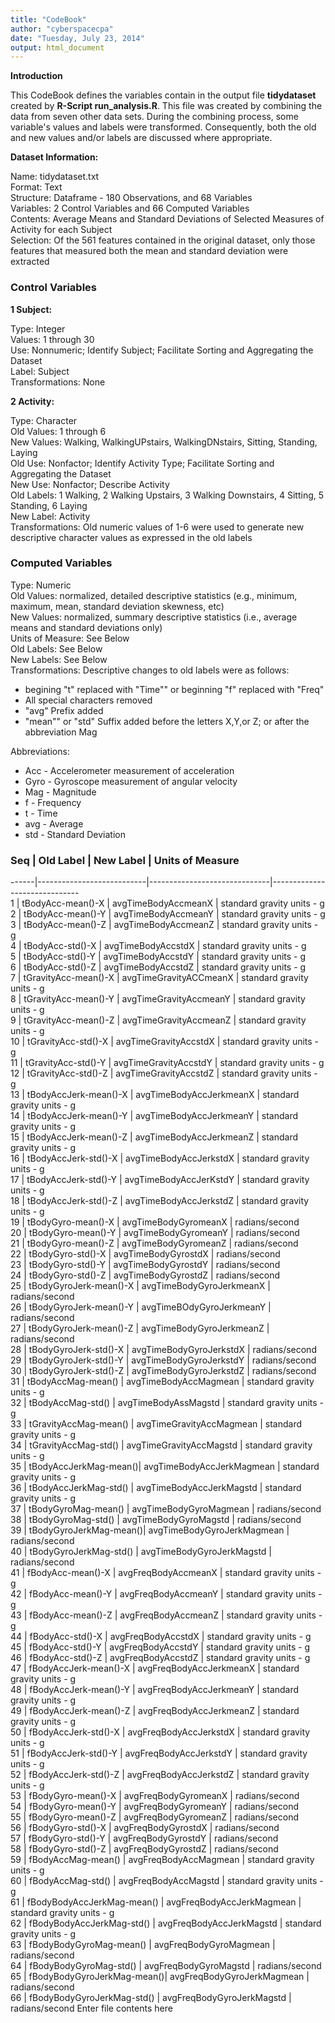 ```yaml
---
title: "CodeBook"
author: "cyberspacecpa"
date: "Tuesday, July 23, 2014"
output: html_document
---
```


**Introduction**

This CodeBook defines the variables contain in the output file **tidydataset** created by **R-Script run_analysis.R**. This file was created by combining the data from seven other data sets. During the combining process, some variable's values and labels were transformed. Consequently, both the old and new values and/or labels are discussed where appropriate. 


**Dataset Information:**     

Name: tidydataset.txt      
Format: Text     
Structure: Dataframe - 180 Observations, and 68 Variables     
Variables: 2 Control Variables and 66 Computed Variables     
Contents: Average Means and Standard Deviations of Selected Measures of Activity for each Subject     
Selection: Of the 561 features contained in the original dataset, only those features that measured both the mean and standard deviation were extracted     

### Control Variables

**1 Subject:** 

Type: Integer     
Values: 1 through 30     
Use: Nonnumeric; Identify Subject; Facilitate Sorting and Aggregating the Dataset     
Label: Subject     
Transformations: None


**2 Activity:**     

Type: Character     
Old Values: 1 through 6     
New Values: Walking, WalkingUPstairs, WalkingDNstairs, Sitting, Standing, Laying           
Old Use: Nonfactor; Identify Activity Type; Facilitate Sorting and Aggregating the Dataset     
New Use: Nonfactor; Describe Activity     
Old Labels: 1 Walking, 2 Walking Upstairs, 3 Walking Downstairs, 4 Sitting, 5 Standing, 6 Laying     
New Label: Activity     
Transformations: Old numeric values of 1-6 were used to generate new descriptive character values as expressed in the old labels                            

    
### Computed Variables     

Type: Numeric     
Old Values: normalized, detailed descriptive statistics (e.g., minimum, maximum, mean, standard deviation skewness, etc)           
New Values: normalized, summary descriptive statistics (i.e., average means and standard deviations only)     
Units of Measure: See Below     
Old Labels: See Below     
New Labels: See Below     
Transformations: Descriptive changes to old labels were as follows: 

* begining "t" replaced with "Time"" or beginning "f" replaced with "Freq"      
* All special characters removed     
* "avg" Prefix added     
* "mean"" or "std" Suffix added before the letters X,Y,or Z; or after the abbreviation Mag

Abbreviations:     

* Acc - Accelerometer measurement of acceleration
* Gyro - Gyroscope measurement of angular velocity     
* Mag - Magnitude     
* f - Frequency     
* t - Time 
* avg - Average      
* std - Standard Deviation


    
### Seq | Old Label         | New Label  |   Units of Measure      
------|---------------------------|------------------------------|------------------------------    
 1    | tBodyAcc-mean()-X | avgTimeBodyAccmeanX                  | standard gravity units - g                               
 2    | tBodyAcc-mean()-Y | avgTimeBodyAccmeanY                  | standard gravity units - g     
 3    | tBodyAcc-mean()-Z | avgTimeBodyAccmeanZ                  | standard gravity units - g                               
 4    | tBodyAcc-std()-X | avgTimeBodyAccstdX                    | standard gravity units - g                            
 5    | tBodyAcc-std()-Y | avgTimeBodyAccstdY                    | standard gravity units - g                       
 6    | tBodyAcc-std()-Z | avgTimeBodyAccstdZ                    | standard gravity units - g                        
 7    | tGravityAcc-mean()-X | avgTimeGravityACCmeanX            | standard gravity units - g         
 8    | tGravityAcc-mean()-Y | avgTimeGravityAccmeanY            | standard gravity units - g       
 9    | tGravityAcc-mean()-Z | avgTimeGravityAccmeanZ            | standard gravity units - g       
 10   | tGravityAcc-std()-X | avgTimeGravityAccstdX              | standard gravity units - g     
 11   | tGravityAcc-std()-Y | avgTimeGravityAccstdY              | standard gravity units - g     
 12   | tGravityAcc-std()-Z | avgTimeGravityAccstdZ              | standard gravity units - g     
 13   | tBodyAccJerk-mean()-X | avgTimeBodyAccJerkmeanX          | standard gravity units - g      
 14   | tBodyAccJerk-mean()-Y   | avgTimeBodyAccJerkmeanY        | standard gravity units - g      
 15   | tBodyAccJerk-mean()-Z   | avgTimeBodyAccJerkmeanZ        | standard gravity units - g     
 16   | tBodyAccJerk-std()-X    | avgTimeBodyAccJerkstdX         | standard gravity units - g     
 17   | tBodyAccJerk-std()-Y    | avgTimeBodyAccJerKstdY         | standard gravity units - g     
 18   | tBodyAccJerk-std()-Z    | avgTimeBodyAccJerkstdZ         | standard gravity units - g     
 19   | tBodyGyro-mean()-X      | avgTimeBodyGyromeanX           | radians/second     
 20   | tBodyGyro-mean()-Y      | avgTimeBodyGyromeanY           | radians/second       
 21   | tBodyGyro-mean()-Z |      avgTimeBodyGyromeanZ           | radians/second     
 22   | tBodyGyro-std()-X  |      avgTimeBodyGyrostdX            | radians/second     
 23   | tBodyGyro-std()-Y  |      avgTimeBodyGyrostdY            | radians/second     
 24   | tBodyGyro-std()-Z   |     avgTimeBodyGyrostdZ            | radians/second     
 25   | tBodyGyroJerk-mean()-X |  avgTimeBodyGyroJerkmeanX       | radians/second         
 26   | tBodyGyroJerk-mean()-Y  | avgTimeBOdyGyroJerkmeanY       | radians/second       
 27   | tBodyGyroJerk-mean()-Z  | avgTimeBodyGyroJerkmeanZ       | radians/second     
 28   | tBodyGyroJerk-std()-X   | avgTimeBodyGyroJerkstdX        | radians/second     
 29   | tBodyGyroJerk-std()-Y   | avgTimeBodyGyroJerkstdY        | radians/second     
 30   | tBodyGyroJerk-std()-Z   | avgTimeBodyGyroJerkstdZ        | radians/second          
 31   | tBodyAccMag-mean() |      avgTimeBodyAccMagmean          | standard gravity units - g     
 32   | tBodyAccMag-std()  |      avgTimeBodyAssMagstd           | standard gravity units - g     
 33   | tGravityAccMag-mean() |   avgTimeGravityAccMagmean       | standard gravity units - g         
 34   | tGravityAccMag-std()  |   avgTimeGravityAccMagstd        | standard gravity units - g     
 35   | tBodyAccJerkMag-mean()|   avgTimeBodyAccJerkMagmean      | standard gravity units - g              
 36   | tBodyAccJerkMag-std() |   avgTimeBodyAccJerkMagstd       | standard gravity units - g     
 37   | tBodyGyroMag-mean() |     avgTimeBodyGyroMagmean         | radians/second     
 38   | tBodyGyroMag-std()  |     avgTimeBodyGyroMagstd          | radians/second     
 39   | tBodyGyroJerkMag-mean()|  avgTimeBodyGyroJerkMagmean     | radians/second         
 40   | tBodyGyroJerkMag-std() |  avgTimeBodyGyroJerkMagstd      | radians/second     
 41   | fBodyAcc-mean()-X    |    avgFreqBodyAccmeanX            | standard gravity units - g     
 42   | fBodyAcc-mean()-Y    |    avgFreqBodyAccmeanY            | standard gravity units - g     
 43   | fBodyAcc-mean()-Z    |    avgFreqBodyAccmeanZ            | standard gravity units - g     
 44   | fBodyAcc-std()-X    |     avgFreqBodyAccstdX             | standard gravity units - g     
 45   | fBodyAcc-std()-Y    |     avgFreqBodyAccstdY             | standard gravity units - g     
 46   | fBodyAcc-std()-Z    |     avgFreqBodyAccstdZ             | standard gravity units - g     
 47   | fBodyAccJerk-mean()-X |   avgFreqBodyAccJerkmeanX        | standard gravity units - g         
 48   | fBodyAccJerk-mean()-Y |   avgFreqBodyAccJerkmeanY        | standard gravity units - g      
 49   | fBodyAccJerk-mean()-Z |   avgFreqBodyAccJerkmeanZ        | standard gravity units - g     
 50   | fBodyAccJerk-std()-X  |   avgFreqBodyAccJerkstdX         | standard gravity units - g     
 51   | fBodyAccJerk-std()-Y   |  avgFreqBodyAccJerkstdY         | standard gravity units - g     
 52   | fBodyAccJerk-std()-Z    | avgFreqBodyAccJerkstdZ         | standard gravity units - g     
 53   | fBodyGyro-mean()-X    |   avgFreqBodyGyromeanX           | radians/second          
 54   | fBodyGyro-mean()-Y     |  avgFreqBodyGyromeanY           | radians/second     
 55   | fBodyGyro-mean()-Z     |  avgFreqBodyGyromeanZ           | radians/second     
 56   | fBodyGyro-std()-X     |   avgFreqBodyGyrostdX            | radians/second     
 57   | fBodyGyro-std()-Y     |   avgFreqBodyGyrostdY            | radians/second     
 58   | fBodyGyro-std()-Z     |   avgFreqBodyGyrostdZ            | radians/second     
 59   | fBodyAccMag-mean()     |  avgFreqBodyAccMagmean          | standard gravity units - g     
 60   | fBodyAccMag-std()     |   avgFreqBodyAccMagstd           | standard gravity units - g     
 61   | fBodyBodyAccJerkMag-mean() | avgFreqBodyAccJerkMagmean   | standard gravity units - g         
 62   | fBodyBodyAccJerkMag-std()  | avgFreqBodyAccJerkMagstd    | standard gravity units - g      
 63   | fBodyBodyGyroMag-mean() | avgFreqBodyGyroMagmean         | radians/second     
 64   | fBodyBodyGyroMag-std() | avgFreqBodyGyroMagstd           | radians/second     
 65   | fBodyBodyGyroJerkMag-mean()| avgFreqBodyGyroJerkMagmean  | radians/second         
 66   | fBodyBodyGyroJerkMag-std() | avgFreqBodyGyroJerkMagstd   | radians/second Enter file contents here

